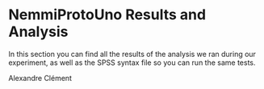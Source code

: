# NemmiProtoUno Results and Analysis
In this section you can find all the results of the analysis we ran during our experiment, as well as the SPSS syntax file so you can run the same tests.

Alexandre Clément
